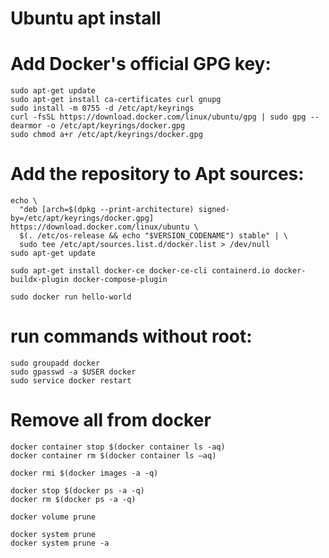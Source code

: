 # Ubuntu apt install
# Add Docker's official GPG key:
```commandline
sudo apt-get update
sudo apt-get install ca-certificates curl gnupg
sudo install -m 0755 -d /etc/apt/keyrings
curl -fsSL https://download.docker.com/linux/ubuntu/gpg | sudo gpg --dearmor -o /etc/apt/keyrings/docker.gpg
sudo chmod a+r /etc/apt/keyrings/docker.gpg
```


# Add the repository to Apt sources:
```commandline
echo \
  "deb [arch=$(dpkg --print-architecture) signed-by=/etc/apt/keyrings/docker.gpg] https://download.docker.com/linux/ubuntu \
  $(. /etc/os-release && echo "$VERSION_CODENAME") stable" | \
  sudo tee /etc/apt/sources.list.d/docker.list > /dev/null
sudo apt-get update

sudo apt-get install docker-ce docker-ce-cli containerd.io docker-buildx-plugin docker-compose-plugin

sudo docker run hello-world
```

# run commands without root:
```commandline
sudo groupadd docker
sudo gpasswd -a $USER docker
sudo service docker restart
```

# Remove all from docker
```commandline
docker container stop $(docker container ls -aq)
docker container rm $(docker container ls –aq)

docker rmi $(docker images -a -q)

docker stop $(docker ps -a -q)
docker rm $(docker ps -a -q)

docker volume prune

docker system prune 
docker system prune -a
```